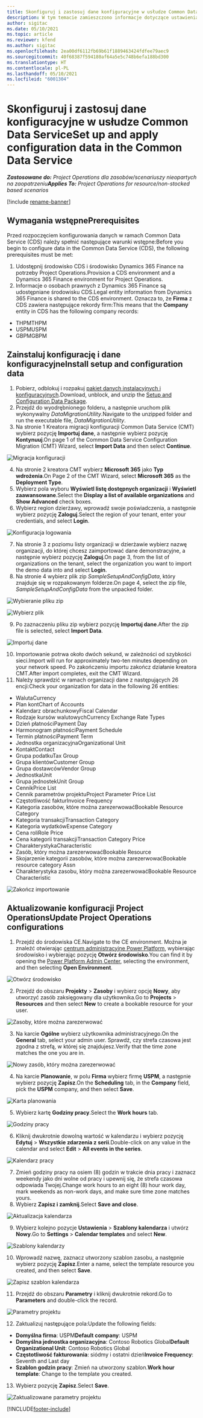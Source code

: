 ```yaml
---
title: Skonfiguruj i zastosuj dane konfiguracyjne w usłudze Common Data Service
description: W tym temacie zamieszczono informacje dotyczące ustawienia i zastosowania danych konfiguracyjnych Project Operations.
author: sigitac
ms.date: 05/10/2021
ms.topic: article
ms.reviewer: kfend
ms.author: sigitac
ms.openlocfilehash: 2ea00df6112fb69b61f1889463424fdfee79aec9
ms.sourcegitcommit: 40f68387f594180af64a5e5c748b6efa188bd300
ms.translationtype: HT
ms.contentlocale: pl-PL
ms.lasthandoff: 05/10/2021
ms.locfileid: "6001304"
---
```

# <a name="set-up-and-apply-configuration-data-in-the-common-data-service"></a><span data-ttu-id="d1405-103">Skonfiguruj i zastosuj dane konfiguracyjne w usłudze Common Data Service</span><span class="sxs-lookup"><span data-stu-id="d1405-103">Set up and apply configuration data in the Common Data Service</span></span> 

<span data-ttu-id="d1405-104">_**Zastosowane do:** Project Operations dla zasobów/scenariuszy nieopartych na zaopatrzeniu_</span><span class="sxs-lookup"><span data-stu-id="d1405-104">_**Applies To:** Project Operations for resource/non-stocked based scenarios_</span></span>

[!include [rename-banner](~/includes/cc-data-platform-banner.md)]

## <a name="prerequisites"></a><span data-ttu-id="d1405-105">Wymagania wstępne</span><span class="sxs-lookup"><span data-stu-id="d1405-105">Prerequisites</span></span>

<span data-ttu-id="d1405-106">Przed rozpoczęciem konfigurowania danych w ramach Common Data Service (CDS) należy spełnić następujące warunki wstępne:</span><span class="sxs-lookup"><span data-stu-id="d1405-106">Before you begin to configure data in the Common Data Service (CDS), the following prerequisites must be met:</span></span>

1.  <span data-ttu-id="d1405-107">Udostępnij środowisko CDS i środowisko Dynamics 365 Finance na potrzeby Project Operations.</span><span class="sxs-lookup"><span data-stu-id="d1405-107">Provision a CDS environment and a Dynamics 365 Finance environment for Project Operations.</span></span>
2.  <span data-ttu-id="d1405-108">Informacje o osobach prawnych z Dynamics 365 Finance są udostępniane środowisku CDS.</span><span class="sxs-lookup"><span data-stu-id="d1405-108">Legal entity information from Dynamics 365 Finance is shared to the CDS environment.</span></span> <span data-ttu-id="d1405-109">Oznacza to, że **Firma** z CDS zawiera następujące rekordy firm:</span><span class="sxs-lookup"><span data-stu-id="d1405-109">This means that the **Company** entity in CDS has the following company records:</span></span>
  - <span data-ttu-id="d1405-110">THPM</span><span class="sxs-lookup"><span data-stu-id="d1405-110">THPM</span></span>
  - <span data-ttu-id="d1405-111">USPM</span><span class="sxs-lookup"><span data-stu-id="d1405-111">USPM</span></span>
  - <span data-ttu-id="d1405-112">GBPM</span><span class="sxs-lookup"><span data-stu-id="d1405-112">GBPM</span></span>

## <a name="install-setup-and-configuration-data"></a><span data-ttu-id="d1405-113">Zainstaluj konfigurację i dane konfiguracyjne</span><span class="sxs-lookup"><span data-stu-id="d1405-113">Install setup and configuration data</span></span>

1. <span data-ttu-id="d1405-114">Pobierz, odblokuj i rozpakuj [pakiet danych instalacyjnych i konfiguracyjnych](https://download.microsoft.com/download/e/2/d/e2da6c98-d5dd-450c-aabe-fd6bf2ba374b/ProjOpsSampleSetupData-%20Integrated%20Latest.zip).</span><span class="sxs-lookup"><span data-stu-id="d1405-114">Download, unblock, and unzip the [Setup and Configuration Data Package](https://download.microsoft.com/download/e/2/d/e2da6c98-d5dd-450c-aabe-fd6bf2ba374b/ProjOpsSampleSetupData-%20Integrated%20Latest.zip).</span></span>
2. <span data-ttu-id="d1405-115">Przejdź do wyodrębnionego folderu, a następnie uruchom plik wykonywalny *DataMigrationUtility*.</span><span class="sxs-lookup"><span data-stu-id="d1405-115">Navigate to the unzipped folder and run the executable file, *DataMigrationUtility*.</span></span>
3. <span data-ttu-id="d1405-116">Na stronie 1 Kreatora migracji konfiguracji Common Data Service (CMT) wybierz pozycję **Importuj dane**, a następnie wybierz pozycję **Kontynuuj**.</span><span class="sxs-lookup"><span data-stu-id="d1405-116">On page 1 of the Common Data Service Configuration Migration (CMT) Wizard, select **Import Data** and then select **Continue**.</span></span>

![Migracja konfiguracji](./media/1ConfigurationMigration.png)

4. <span data-ttu-id="d1405-118">Na stronie 2 kreatora CMT wybierz **Microsoft 365** jako **Typ wdrożenia**.</span><span class="sxs-lookup"><span data-stu-id="d1405-118">On Page 2 of the CMT Wizard, select **Microsoft 365** as the **Deployment Type**.</span></span>
5. <span data-ttu-id="d1405-119">Wybierz pola wyboru **Wyświetl listę dostępnych organizacji** i **Wyświetl zaawansowane**.</span><span class="sxs-lookup"><span data-stu-id="d1405-119">Select the **Display a list of available organizations** and **Show Advanced** check boxes.</span></span>
6. <span data-ttu-id="d1405-120">Wybierz region dzierżawy, wprowadź swoje poświadczenia, a następnie wybierz pozycję **Zaloguj**.</span><span class="sxs-lookup"><span data-stu-id="d1405-120">Select the region of your tenant, enter your credentials, and select **Login**.</span></span>

![Konfiguracja logowania](./media/2ConfigurationSignin.png)

7. <span data-ttu-id="d1405-122">Na stronie 3 z poziomu listy organizacji w dzierżawie wybierz nazwę organizacji, do której chcesz zaimportować dane demonstracyjne, a następnie wybierz pozycję **Zaloguj**.</span><span class="sxs-lookup"><span data-stu-id="d1405-122">On page 3, from the list of organizations on the tenant, select the organization you want to import the demo data into and select **Login**.</span></span>
8. <span data-ttu-id="d1405-123">Na stronie 4 wybierz plik zip *SampleSetupAndConfigData*, który znajduje się w rozpakowanym folderze.</span><span class="sxs-lookup"><span data-stu-id="d1405-123">On page 4, select the zip file, *SampleSetupAndConfigData* from the unpacked folder.</span></span>

![Wybieranie pliku zip](./media/3ZipFile.png)

![Wybierz plik](./media/4SelectAFile.png)

9. <span data-ttu-id="d1405-126">Po zaznaczeniu pliku zip wybierz pozycję **Importuj dane**.</span><span class="sxs-lookup"><span data-stu-id="d1405-126">After the zip file is selected, select **Import Data**.</span></span>

![Importuj dane](./media/5ImportData.png)

10. <span data-ttu-id="d1405-128">Importowanie potrwa około dwóch sekund, w zależności od szybkości sieci.</span><span class="sxs-lookup"><span data-stu-id="d1405-128">Import will run for approximately two-ten minutes depending on your network speed.</span></span> <span data-ttu-id="d1405-129">Po zakończeniu importu zakończ działanie kreatora CMT.</span><span class="sxs-lookup"><span data-stu-id="d1405-129">After import completes, exit the CMT Wizard.</span></span> 
11. <span data-ttu-id="d1405-130">Należy sprawdzić w ramach organizacji dane z następujących 26 encji:</span><span class="sxs-lookup"><span data-stu-id="d1405-130">Check your organization for data in the following 26 entities:</span></span>

  - <span data-ttu-id="d1405-131">Waluta</span><span class="sxs-lookup"><span data-stu-id="d1405-131">Currency</span></span>
  - <span data-ttu-id="d1405-132">Plan kont</span><span class="sxs-lookup"><span data-stu-id="d1405-132">Chart of Accounts</span></span>
  - <span data-ttu-id="d1405-133">Kalendarz obrachunkowy</span><span class="sxs-lookup"><span data-stu-id="d1405-133">Fiscal Calendar</span></span>
  - <span data-ttu-id="d1405-134">Rodzaje kursów walutowych</span><span class="sxs-lookup"><span data-stu-id="d1405-134">Currency Exchange Rate Types</span></span>
  - <span data-ttu-id="d1405-135">Dzień płatności</span><span class="sxs-lookup"><span data-stu-id="d1405-135">Payment Day</span></span>
  - <span data-ttu-id="d1405-136">Harmonogram płatności</span><span class="sxs-lookup"><span data-stu-id="d1405-136">Payment Schedule</span></span>
  - <span data-ttu-id="d1405-137">Termin płatności</span><span class="sxs-lookup"><span data-stu-id="d1405-137">Payment Term</span></span>
  - <span data-ttu-id="d1405-138">Jednostka organizacyjna</span><span class="sxs-lookup"><span data-stu-id="d1405-138">Organizational Unit</span></span>
  - <span data-ttu-id="d1405-139">Kontakt</span><span class="sxs-lookup"><span data-stu-id="d1405-139">Contact</span></span>
  - <span data-ttu-id="d1405-140">Grupa podatku</span><span class="sxs-lookup"><span data-stu-id="d1405-140">Tax Group</span></span>
  - <span data-ttu-id="d1405-141">Grupa klientów</span><span class="sxs-lookup"><span data-stu-id="d1405-141">Customer Group</span></span>
  - <span data-ttu-id="d1405-142">Grupa dostawców</span><span class="sxs-lookup"><span data-stu-id="d1405-142">Vendor Group</span></span>
  - <span data-ttu-id="d1405-143">Jednostka</span><span class="sxs-lookup"><span data-stu-id="d1405-143">Unit</span></span>
  - <span data-ttu-id="d1405-144">Grupa jednostek</span><span class="sxs-lookup"><span data-stu-id="d1405-144">Unit Group</span></span>
  - <span data-ttu-id="d1405-145">Cennik</span><span class="sxs-lookup"><span data-stu-id="d1405-145">Price List</span></span>
  - <span data-ttu-id="d1405-146">Cennik parametrów projektu</span><span class="sxs-lookup"><span data-stu-id="d1405-146">Project Parameter Price List</span></span>
  - <span data-ttu-id="d1405-147">Częstotliwość faktur</span><span class="sxs-lookup"><span data-stu-id="d1405-147">Invoice Frequency</span></span>
  - <span data-ttu-id="d1405-148">Kategoria zasobów, które można zarezerwować</span><span class="sxs-lookup"><span data-stu-id="d1405-148">Bookable Resource Category</span></span>
  - <span data-ttu-id="d1405-149">Kategoria transakcji</span><span class="sxs-lookup"><span data-stu-id="d1405-149">Transaction Category</span></span>
  - <span data-ttu-id="d1405-150">Kategoria wydatków</span><span class="sxs-lookup"><span data-stu-id="d1405-150">Expense Category</span></span>
  - <span data-ttu-id="d1405-151">Cena roli</span><span class="sxs-lookup"><span data-stu-id="d1405-151">Role Price</span></span>
  - <span data-ttu-id="d1405-152">Cena kategorii transakcji</span><span class="sxs-lookup"><span data-stu-id="d1405-152">Transaction Category Price</span></span>
  - <span data-ttu-id="d1405-153">Charakterystyka</span><span class="sxs-lookup"><span data-stu-id="d1405-153">Characteristic</span></span>
  - <span data-ttu-id="d1405-154">Zasób, który można zarezerwować</span><span class="sxs-lookup"><span data-stu-id="d1405-154">Bookable Resource</span></span>
  - <span data-ttu-id="d1405-155">Skojarzenie kategorii zasobów, które można zarezerwować</span><span class="sxs-lookup"><span data-stu-id="d1405-155">Bookable resource category Assn</span></span>
  - <span data-ttu-id="d1405-156">Charakterystyka zasobu, który można zarezerwować</span><span class="sxs-lookup"><span data-stu-id="d1405-156">Bookable Resource Characteristic</span></span>

![Zakończ importowanie](./media/6CompleteImport.png)

## <a name="update-project-operations-configurations"></a><span data-ttu-id="d1405-158">Aktualizowanie konfiguracji Project Operations</span><span class="sxs-lookup"><span data-stu-id="d1405-158">Update Project Operations configurations</span></span>

1. <span data-ttu-id="d1405-159">Przejdź do środowiska CE.</span><span class="sxs-lookup"><span data-stu-id="d1405-159">Navigate to the CE environment.</span></span> <span data-ttu-id="d1405-160">Można je znaleźć otwierając [centrum administracyjne Power Platform](https://admin.powerplatform.microsoft.com/environments), wybierając środowisko i wybierając pozycję **Otwórz środowisko**.</span><span class="sxs-lookup"><span data-stu-id="d1405-160">You can find it by opening the [Power Platform Admin Center](https://admin.powerplatform.microsoft.com/environments), selecting the environment, and then selecting **Open Environment**.</span></span> 

![Otwórz środowisko](./media/7OpenEnvironment.png)

2. <span data-ttu-id="d1405-162">Przejdź do obszaru **Projekty** > **Zasoby** i wybierz opcję **Nowy**, aby utworzyć zasób zaksięgowany dla użytkownika.</span><span class="sxs-lookup"><span data-stu-id="d1405-162">Go to **Projects** > **Resources** and then select **New** to create a bookable resource for your user.</span></span>

![Zasoby, które można zarezerwować](./media/8BookableResources.png)

3. <span data-ttu-id="d1405-164">Na karcie **Ogólne** wybierz użytkownika administracyjnego.</span><span class="sxs-lookup"><span data-stu-id="d1405-164">On the **General** tab, select your admin user.</span></span> <span data-ttu-id="d1405-165">Sprawdź, czy strefa czasowa jest zgodna z strefą, w której się znajdujesz.</span><span class="sxs-lookup"><span data-stu-id="d1405-165">Verify that the time zone matches the one you are in.</span></span> 

![Nowy zasób, który można zarezerwować](./media/9NewBookableResource.png)

4. <span data-ttu-id="d1405-167">Na karcie **Planowanie**, w polu **Firma** wybierz firmę **USPM**, a następnie wybierz pozycję **Zapisz**.</span><span class="sxs-lookup"><span data-stu-id="d1405-167">On the **Scheduling** tab, in the **Company** field, pick the **USPM** company, and then select **Save**.</span></span> 

![Karta planowania](./media/10SchedulingTab.png)

5. <span data-ttu-id="d1405-169">Wybierz kartę **Godziny pracy**.</span><span class="sxs-lookup"><span data-stu-id="d1405-169">Select the **Work hours** tab.</span></span>  

![Godziny pracy](./media/11WorkHours.png)

6. <span data-ttu-id="d1405-171">Kliknij dwukrotnie dowolną wartość w kalendarzu i wybierz pozycję **Edytuj** > **Wszystkie zdarzenia z serii**.</span><span class="sxs-lookup"><span data-stu-id="d1405-171">Double-click on any value in the calendar and select **Edit** > **All events in the series**.</span></span> 

![Kalendarz pracy](./media/12WorkCalendar.png)

7. <span data-ttu-id="d1405-173">Zmień godziny pracy na osiem (8) godzin w trakcie dnia pracy i zaznacz weekendy jako dni wolne od pracy i upewnij się, że strefa czasowa odpowiada Twojej.</span><span class="sxs-lookup"><span data-stu-id="d1405-173">Change work hours to an eight (8) hour work day, mark weekends as non-work days, and make sure time zone matches yours.</span></span> 
8. <span data-ttu-id="d1405-174">Wybierz **Zapisz i zamknij**.</span><span class="sxs-lookup"><span data-stu-id="d1405-174">Select **Save and close**.</span></span>

![Aktualizacja kalendarza](./media/13UpdateCalendar.png)

9. <span data-ttu-id="d1405-176">Wybierz kolejno pozycje **Ustawienia** > **Szablony kalendarza** i utwórz **Nowy**.</span><span class="sxs-lookup"><span data-stu-id="d1405-176">Go to **Settings** > **Calendar templates** and select **New**.</span></span>
 
 ![Szablony kalendarzy](./media/14CalendarTemplates.png)
 
 10. <span data-ttu-id="d1405-178">Wprowadź nazwę, zaznacz utworzony szablon zasobu, a następnie wybierz pozycję **Zapisz**.</span><span class="sxs-lookup"><span data-stu-id="d1405-178">Enter a name, select the template resource you created, and then select **Save**.</span></span> 
 
 ![Zapisz szablon kalendarza](./media/15SaveCalendarTemplate.png)
 
 11. <span data-ttu-id="d1405-180">Przejdź do obszaru **Parametry** i kliknij dwukrotnie rekord.</span><span class="sxs-lookup"><span data-stu-id="d1405-180">Go to **Parameters** and double-click the record.</span></span> 
 
 ![Parametry projektu](./media/16ProjectParameters.png)
 
12. <span data-ttu-id="d1405-182">Zaktualizuj następujące pola:</span><span class="sxs-lookup"><span data-stu-id="d1405-182">Update the following fields:</span></span>

 - <span data-ttu-id="d1405-183">**Domyślna firma**: USPM</span><span class="sxs-lookup"><span data-stu-id="d1405-183">**Default company**: USPM</span></span>
 - <span data-ttu-id="d1405-184">**Domyślna jednostka organizacyjna**: Contoso Robotics Global</span><span class="sxs-lookup"><span data-stu-id="d1405-184">**Default Organizational Unit**: Contoso Robotics Global</span></span>
 - <span data-ttu-id="d1405-185">**Częstotliwość fakturowania**: siódmy i ostatni dzień</span><span class="sxs-lookup"><span data-stu-id="d1405-185">**Invoice Frequency**: Seventh and Last day</span></span>
 - <span data-ttu-id="d1405-186">**Szablon godzin pracy**: Zmień na utworzony szablon.</span><span class="sxs-lookup"><span data-stu-id="d1405-186">**Work hour template**: Change to the template you created.</span></span>

13. <span data-ttu-id="d1405-187">Wybierz pozycję **Zapisz**.</span><span class="sxs-lookup"><span data-stu-id="d1405-187">Select **Save**.</span></span> 

![Zaktualizowane parametry projektu](./media/17UpdatedProjectParameters.png)


[!INCLUDE[footer-include](../includes/footer-banner.md)]
